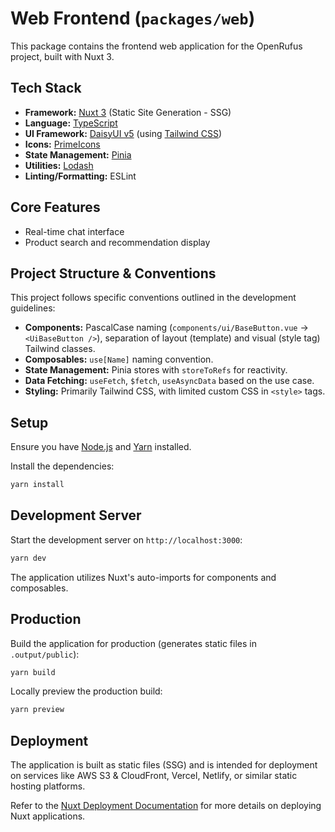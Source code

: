 # Web Frontend (`packages/web`)

This package contains the frontend web application for the OpenRufus project, built with Nuxt 3.

## Tech Stack

- **Framework:** [Nuxt 3](https://nuxt.com/) (Static Site Generation - SSG)
- **Language:** [TypeScript](https://www.typescriptlang.org/)
- **UI Framework:** [DaisyUI v5](https://daisyui.com/) (using [Tailwind CSS](https://tailwindcss.com/))
- **Icons:** [PrimeIcons](https://primevue.org/icons/)
- **State Management:** [Pinia](https://pinia.vuejs.org/)
- **Utilities:** [Lodash](https://lodash.com/)
- **Linting/Formatting:** ESLint

## Core Features

- Real-time chat interface
- Product search and recommendation display

## Project Structure & Conventions

This project follows specific conventions outlined in the development guidelines:

- **Components:** PascalCase naming (`components/ui/BaseButton.vue` -> `<UiBaseButton />`), separation of layout (template) and visual (style tag) Tailwind classes.
- **Composables:** `use[Name]` naming convention.
- **State Management:** Pinia stores with `storeToRefs` for reactivity.
- **Data Fetching:** `useFetch`, `$fetch`, `useAsyncData` based on the use case.
- **Styling:** Primarily Tailwind CSS, with limited custom CSS in `<style>` tags.

## Setup

Ensure you have [Node.js](https://nodejs.org/) and [Yarn](https://yarnpkg.com/) installed.

Install the dependencies:

```bash
yarn install
```

## Development Server

Start the development server on `http://localhost:3000`:

```bash
yarn dev
```

The application utilizes Nuxt's auto-imports for components and composables.

## Production

Build the application for production (generates static files in `.output/public`):

```bash
yarn build
```

Locally preview the production build:

```bash
yarn preview
```

## Deployment

The application is built as static files (SSG) and is intended for deployment on services like AWS S3 & CloudFront, Vercel, Netlify, or similar static hosting platforms.

Refer to the [Nuxt Deployment Documentation](https://nuxt.com/docs/getting-started/deployment) for more details on deploying Nuxt applications.
